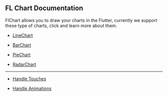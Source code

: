 ## FL Chart Documentation
FlChart allows you to draw your charts in the Flutter, currently we support these type of charts,
click and learn more about them.

- [LineChart](line_chart.md)


- [BarChart](bar_chart.md)


- [PieChart](pie_chart.md)


- [RadarChart](radar_chart.md)

-----------

- [Handle Touches](handle_touches.md)

- [Handle Animations](handle_animations.md)
